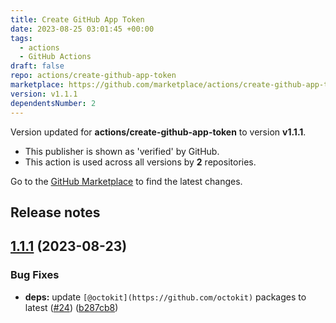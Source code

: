 ```yaml
---
title: Create GitHub App Token
date: 2023-08-25 03:01:45 +00:00
tags:
  - actions
  - GitHub Actions
draft: false
repo: actions/create-github-app-token
marketplace: https://github.com/marketplace/actions/create-github-app-token
version: v1.1.1
dependentsNumber: 2
---
```



Version updated for **actions/create-github-app-token** to version **v1.1.1**.
- This publisher is shown as 'verified' by GitHub.
- This action is used across all versions by **2** repositories.

Go to the [GitHub Marketplace](https://github.com/marketplace/actions/create-github-app-token) to find the latest changes.

## Release notes

## [1.1.1](https://github.com/actions/create-github-app-token/compare/v1.1.0...v1.1.1) (2023-08-23)


### Bug Fixes

* **deps:** update `[@octokit](https://github.com/octokit)` packages to latest ([#24](https://github.com/actions/create-github-app-token/issues/24)) ([b287cb8](https://github.com/actions/create-github-app-token/commit/b287cb86e286e27e7f449cf330ba028f7b97f7ef))




